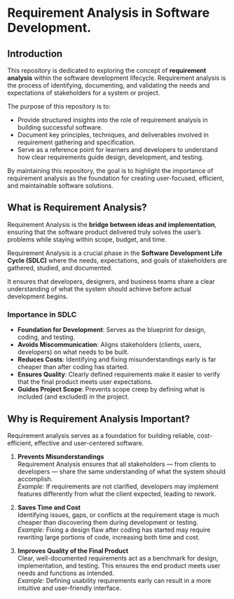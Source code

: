 # Requirement Analysis in Software Development.

## Introduction

This repository is dedicated to exploring the concept of **requirement analysis** within the software development lifecycle. Requirement analysis is the process of identifying, documenting, and validating the needs and expectations of stakeholders for a system or project.

The purpose of this repository is to:

- Provide structured insights into the role of requirement analysis in building successful software.  
- Document key principles, techniques, and deliverables involved in requirement gathering and specification.  
- Serve as a reference point for learners and developers to understand how clear requirements guide design, development, and testing.  

By maintaining this repository, the goal is to highlight the importance of requirement analysis as the foundation for creating user-focused, efficient, and maintainable software solutions.

## What is Requirement Analysis?

Requirement Analysis is the **bridge between ideas and implementation**, ensuring that the software product delivered truly solves the user’s problems while staying within scope, budget, and time.

Requirement Analysis is a crucial phase in the **Software Development Life Cycle (SDLC)** where the needs, expectations, and goals of stakeholders are gathered, studied, and documented.  

It ensures that developers, designers, and business teams share a clear understanding of what the system should achieve before actual development begins.

### Importance in SDLC
- **Foundation for Development**: Serves as the blueprint for design, coding, and testing.
- **Avoids Miscommunication**: Aligns stakeholders (clients, users, developers) on what needs to be built.
- **Reduces Costs**: Identifying and fixing misunderstandings early is far cheaper than after coding has started.
- **Ensures Quality**: Clearly defined requirements make it easier to verify that the final product meets user expectations.
- **Guides Project Scope**: Prevents scope creep by defining what is included (and excluded) in the project.

## Why is Requirement Analysis Important?
Requirement analysis serves as a foundation for building reliable, cost-efficient, effective and user-centered software. 

1. **Prevents Misunderstandings**  
   Requirement Analysis ensures that all stakeholders — from clients to developers — share the same understanding of what the system should accomplish.  
   *Example:* If requirements are not clarified, developers may implement features differently from what the client expected, leading to rework.

2. **Saves Time and Cost**  
   Identifying issues, gaps, or conflicts at the requirement stage is much cheaper than discovering them during development or testing.  
   *Example:* Fixing a design flaw after coding has started may require rewriting large portions of code, increasing both time and cost.

3. **Improves Quality of the Final Product**  
   Clear, well-documented requirements act as a benchmark for design, implementation, and testing. This ensures the end product meets user needs and functions as intended.  
   *Example:* Defining usability requirements early can result in a more intuitive and user-friendly interface.
